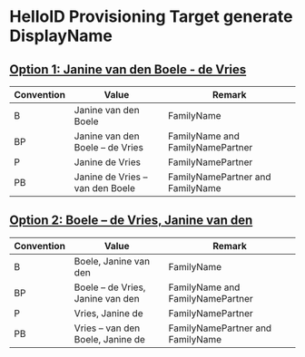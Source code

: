 # HelloID Provisioning Target generate DisplayName

## [Option 1: Janine van den Boele - de Vries](./Scripts/generateDisplayNameOption1.js)

| Convention | Value                           | Remark                           |
| ---------- | ------------------------------- | -------------------------------- |
| B          | Janine van den Boele            | FamilyName                       |
| BP         | Janine van den Boele – de Vries | FamilyName and FamilyNamePartner |
| P          | Janine de Vries                 | FamilyNamePartner                |
| PB         | Janine de Vries – van den Boele | FamilyNamePartner and FamilyName |

## [Option 2: Boele – de Vries, Janine van den](./Scripts/generateDisplayNameOption2.js)

| Convention | Value                            | Remark                           |
| ---------- | -------------------------------- | -------------------------------- |
| B          | Boele, Janine van den            | FamilyName                       |
| BP         | Boele – de Vries, Janine van den | FamilyName and FamilyNamePartner |
| P          | Vries, Janine de                 | FamilyNamePartner                |
| PB         | Vries – van den Boele, Janine de | FamilyNamePartner and FamilyName |
